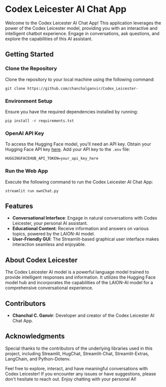 # Codex Leicester AI Chat App

Welcome to the Codex Leicester AI Chat App! This application leverages the power of the Codex Leicester model, providing you with an interactive and intelligent chatbot experience. Engage in conversations, ask questions, and explore the capabilities of this AI assistant.

## Getting Started

### Clone the Repository

Clone the repository to your local machine using the following command:

```shell
git clone https://github.com/chanchalganvir/Codex_Leicester-
```

### Environment Setup

Ensure you have the required dependencies installed by running:

```shell
pip install -r requirements.txt
```

### OpenAI API Key

To access the Hugging Face model, you'll need an API key. Obtain your Hugging Face API key [here](https://huggingface.co/settings/tokens). Add your API key to the `.env` file:

```shell
HUGGINGFACEHUB_API_TOKEN=your_api_key_here
```

### Run the Web App

Execute the following command to run the Codex Leicester AI Chat App:

```shell
streamlit run ownChat.py
```

## Features

- **Conversational Interface**: Engage in natural conversations with Codex Leicester, your personal AI assistant.
- **Educational Content**: Receive information and answers on various topics, powered by the LAION-AI model.
- **User-Friendly GUI**: The Streamlit-based graphical user interface makes interaction seamless and enjoyable.

## About Codex Leicester

The Codex Leicester AI model is a powerful language model trained to provide intelligent responses and information. It utilizes the Hugging Face model hub and incorporates the capabilities of the LAION-AI model for a comprehensive conversational experience.

## Contributors

- **Chanchal C. Ganvir**: Developer and creator of the Codex Leicester AI Chat App.

## Acknowledgments

Special thanks to the contributors of the underlying libraries used in this project, including Streamlit, HugChat, Streamlit-Chat, Streamlit-Extras, LangChain, and Python-Dotenv.

Feel free to explore, interact, and have meaningful conversations with Codex Leicester! If you encounter any issues or have suggestions, please don't hesitate to reach out. Enjoy chatting with your personal AI!
